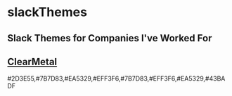 # slackThemes
Slack Themes for Companies I've Worked For
---

## [ClearMetal](https://www.clearmetal.com/)
#2D3E55,#7B7D83,#EA5329,#EFF3F6,#7B7D83,#EFF3F6,#EA5329,#43BADF
